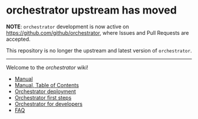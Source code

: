 # orchestrator upstream has moved

**NOTE**: `orchestrator` development is now active on https://github.com/github/orchestrator, where Issues and Pull Requests are accepted.

This repository is no longer the upstream and latest version of `orchestrator`.

---
Welcome to the _orchestrator_ wiki!

* [Manual](Orchestrator-Manual)
* [Manual, Table of Contents](Orchestrator-Manual#toc)
* [Orchestrator deployment](Orchestrator-deployment)
* [Orchestrator first steps](Orchestrator-first-steps)
* [Orchestrator for developers](Orchestrator-for-developers)
* [FAQ](FAQ)
